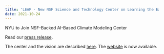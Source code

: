 ```yaml
---
title: 'LEAP - New NSF Science and Technology Center on Learning the Earth with Artificial Intelligence and Physics'
date: 2021-10-24
---
```


NYU to Join NSF-Backed AI-Based Climate Modeling Center
<!--more-->

Read our [press release](https://www.nyu.edu/about/news-publications/news/2021/september/nyu-to-join-nsf-backed-ai-based-climate-modeling-center.html).

The center and the vision are described [here](https://www.nyu.edu/about/news-publications/news/2021/september/nyu-to-join-nsf-backed-ai-based-climate-modeling-center.html). The [website](https://leap.columbia.edu/) is now available.
